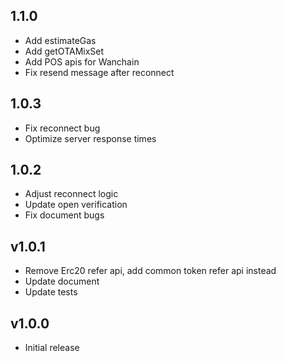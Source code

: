 
## 1.1.0

- Add estimateGas
- Add getOTAMixSet
- Add POS apis for Wanchain
- Fix resend message after reconnect 

## 1.0.3

- Fix reconnect bug
- Optimize server response times

## 1.0.2

- Adjust reconnect logic
- Update open verification
- Fix document bugs

## v1.0.1

- Remove Erc20 refer api, add common token refer api instead
- Update document
- Update tests

## v1.0.0

- Initial release
